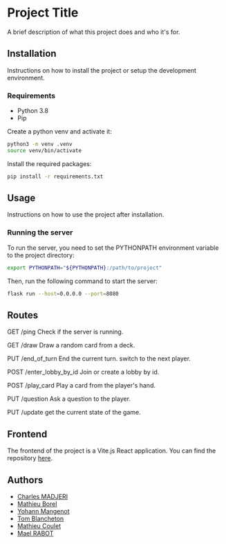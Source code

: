 # Project Title

A brief description of what this project does and who it's for.

## Installation

Instructions on how to install the project or setup the development environment.

### Requirements

- Python 3.8
- Pip

Create a python venv and activate it:
```bash
python3 -m venv .venv
source venv/bin/activate
```

Install the required packages:
```bash
pip install -r requirements.txt
```

## Usage

Instructions on how to use the project after installation.

### Running the server

To run the server, you need to set the PYTHONPATH environment variable to the project directory:
```bash
export PYTHONPATH="${PYTHONPATH}:/path/to/project"
```

Then, run the following command to start the server:
```bash
flask run --host=0.0.0.0 --port=8080
```

## Routes

GET /ping
    Check if the server is running.

GET /draw
    Draw a random card from a deck.

PUT /end_of_turn
    End the current turn. switch to the next player.

POST /enter_lobby_by_id
    Join or create a lobby by id.

POST /play_card
    Play a card from the player's hand.

PUT /question
    Ask a question to the player.

PUT /update
    get the current state of the game.

## Frontend

The frontend of the project is a Vite.js React application.
You can find the repository [here](https://github.com/ASM-Studios/Promethee-Front).

## Authors

- [Charles MADJERI](charles.madjeri@epitech.eu)
- [Mathieu Borel](mathieu.borel@epitech.eu)
- [Yohann Mangenot](yohann.mangenot@epitech.eu)
- [Tom Blancheton](tom.blancheton@epitech.eu)
- [Mathieu Coulet](mathieu.coulet@epitech.eu)
- [Mael RABOT](mael.rabot@epitech.eu)
